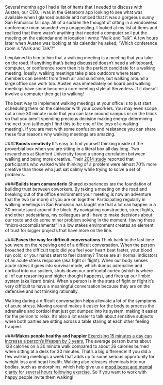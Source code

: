 Several months ago I had a list of items that I needed to discuss with Austen, our CEO. I was in the Getaroom app looking to see what was available when I glanced outside and noticed that it was a gorgeous sunny San Francisco fall day. All of a sudden the thought of sitting in a windowless conference room sounded very unappealing. I looked at my list of items and realized that there wasn’t anything that needed a computer so I put the meeting on the calendar and in location I wrote “Walk and Talk”. A few hours later when Austen was looking at his calendar he asked, “Which conference room is ‘Walk and Talk’?”


I explained to him to him that a walking meeting is a meeting that you take on the road. If anything that’s being discussed doesn’t need a whiteboard, computer, or conference room then it is the perfect candidate for a walking meeting. Ideally, walking meetings take place outdoors where team members can benefit from fresh air and sunshine, but walking around a large office can work too. Austen was immediately on board and walking meetings have since become a core meeting style at Serverless. If it doesn’t involve a computer then get to walking!


The best way to implement walking meetings at your office is to just start scheduling them on the calendar with your coworkers. You may even scope out a nice 30 minute route that you can take around campus or on the block so that you aren’t spending precious decision making energy determining the next turn (although I find this to be one of the joys of a walking meeting). If you are met with some confusion and resistance you can share these four reasons why walking meetings are amazing.


####**Boosts creativity**
It’s easy to find yourself thinking inside of the proverbial box when you are sitting in a literal box all day long. Two researchers at Stanford University found a strong correlation between walking and being more creative. Their [2014 study](https://docs.google.com/viewer?url=http://www.apa.org/pubs/journals/releases/xlm-a0036577.pdf) reported that participants who walked while thinking of a problem were almost 70% more creative than those who just sat calmly while trying to solve a set of problems.


####**Builds team camaraderie**
Shared experiences are the foundation of building trust between coworkers. By taking a meeting on the road and breaking out of the office environment your meeting is now an adventure that the two (or more) of you are on together. Participating regularly in walking meetings in San Francisco has taught me that a lot can happen in a 30 minute jaunt around the block. By navigating construction, street lights, and other pedestrians, my colleagues and I have to make decisions about our route and do some minor problem solving in the moment. Having these “micro-accomplishments” in a low stakes environment creates an element of trust for bigger projects that have more on the line.


####**Eases the way for difficult conversations**
Think back to the last time you were on the receiving end of a difficult conversation. When the person broached the difficult topic did you feel your heart beat faster, your blood run cold, or your hands start to feel clammy? Those are all normal indicators of an acute stress response (aka fight or flight). When our body senses acute stress it goes into survival mode, which dumps adrenaline and cortisol into our system, shuts down our prefrontal cortex (which is where all of our reasoning and higher thought happens), and fires up our limbic system (aka lizard brain). When a person is in the state of fight or flight it’s very difficult to have a meaningful conversation because they are on the defensive and not thinking rationally.


Walking during a difficult conversation helps alleviate a lot of the symptoms of acute stress. Moving around makes it easier for the body to process the adrenaline and cortisol that just got dumped into its system, making it easier for the person to relax. It’s also a lot easier to talk about sensitive subjects when both parties are sitting across a table staring at each other feeling trapped.


####**Makes people healthy and happier**
[Exercising 15 minutes a day can increase a person’s lifespan by 3 years.](http://www.health.harvard.edu/heart-health/exercise-15-minutes-a-day-ups-lifespan-by-3-years) The average person burns about 128 calories on a 30 minute walk compared to about 36 calories burned when sitting at a desk for 30 minutes. That’s a big difference! If you did a few walking meetings a week that adds up to some serious opportunity for weight loss and heart health. Walking also releases chemicals into our bodies, such as endorphins, which help give us a [mood boost and mental clarity for several hours following exercise](http://birdeemag.com/this-is-your-brain-after-walking/). So if you want to work with happy people invite them walking!
